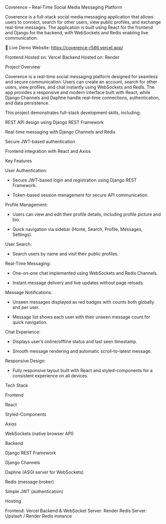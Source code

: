 Coverence – Real-Time Social Media Messaging Platform

Coverence is a full-stack social media messaging application that allows users to connect, search for other users, view public profiles, and exchange real-time messages.
The application is built using React for the frontend and Django for the backend, with WebSockets and Redis enabling live communication.

🔗 Live Demo
Website: https://coverence-r586.vercel.app/

Frontend Hosted on: Vercel
Backend Hosted on: Render



Project Overview

Coverence is a real-time social messaging platform designed for seamless and secure communication.
Users can create an account, search for other users, view profiles, and chat instantly using WebSockets and Redis.
The app provides a responsive and modern interface built with React, while Django Channels and Daphne handle real-time connections, authentication, and data persistence.

This project demonstrates full-stack development skills, including:

  REST API design using Django REST Framework

  Real-time messaging with Django Channels and Redis

  Secure JWT-based authentication

  Frontend integration with React and Axios



Key Features

User Authentication:

  - Secure JWT-based login and registration using Django REST Framework.

  - Token-based session management for secure API communication.

Profile Management:

  - Users can view and edit their profile details, including profile picture and bio.

  - Quick navigation via sidebar (Home, Search, Profile, Messages, Settings).

User Search:

  - Search users by name and visit their public profiles.

Real-Time Messaging:

  - One-on-one chat implemented using WebSockets and Redis Channels.

  - Instant message delivery and live updates without page reloads.

Message Notifications:

  - Unseen messages displayed as red badges with counts both globally and per user.

  - Message list shows each user with their unseen message count for quick navigation.

Chat Experience:

  - Displays user’s online/offline status and last seen timestamp.

  - Smooth message rendering and automatic scroll-to-latest message.

Responsive Design:

  - Fully responsive layout built with React and styled-components for a consistent experience on all devices.



Tech Stack

Frontend
  
  React
  
  Styled-Components
  
  Axios
  
  WebSockets (native browser API)

Backend

  Django REST Framework

  Django Channels

  Daphne (ASGI server for WebSockets)

  Redis (message broker)

  Simple JWT (authentication)


Hosting

Frontend: Vercel
Backend & WebSocket Server: Render
Redis Server: Upstash / Render Redis instance
